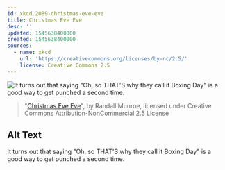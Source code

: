```yaml
---
id: xkcd.2089-christmas-eve-eve
title: Christmas Eve Eve
desc: ''
updated: 1545638400000
created: 1545638400000
sources:
  - name: xkcd
    url: 'https://creativecommons.org/licenses/by-nc/2.5/'
    license: Creative Commons 2.5
---
```

![It turns out that saying "Oh, so THAT'S why they call it Boxing Day" is a good way to get punched a second time.](https://imgs.xkcd.com/comics/christmas_eve_eve.png)
> "[Christmas Eve Eve](https://xkcd.com/2089/)", by Randall Munroe, licensed under Creative Commons Attribution-NonCommercial 2.5 License

## Alt Text
It turns out that saying "Oh, so THAT'S why they call it Boxing Day" is a good way to get punched a second time.
